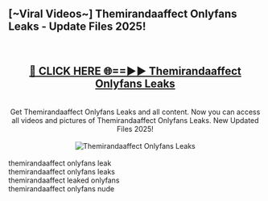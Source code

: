 <h2>[~Viral Videos~] Themirandaaffect Onlyfans Leaks - Update Files 2025!</h2>
<br>
<div align="center">
<h2><a href="https://betterlinks.top/A2PfLJ" rel="nofollow">🔴 CLICK HERE 🌐==►► Themirandaaffect Onlyfans Leaks</a></h2>
<br>
Get Themirandaaffect Onlyfans Leaks and all content. Now you can access all videos and pictures of Themirandaaffect Onlyfans Leaks. New Updated Files 2025!
<br>
<br>
<a href="https://betterlinks.top/A2PfLJ" rel="nofollow" data-target="animated-image.originalLink"><img src="https://i.ibb.co.com/WyWwxjT/player-gif2.gif" alt="Themirandaaffect Onlyfans Leaks" style="max-width: 100%; display: inline-block;" data-target="animated-image.originalImage"></a>
</div>
<br>
themirandaaffect onlyfans leak<br>
themirandaaffect onlyfans leaks<br>
themirandaaffect leaked onlyfans<br>
themirandaaffect onlyfans nude